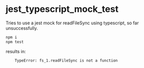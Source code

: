 # jest_typescript_mock_test

Tries to use a jest mock for readFileSync using typescript, so far unsuccessfully.

```bash
npm i
npm test
```

results in:

```bash
    TypeError: fs_1.readFileSync is not a function
```
